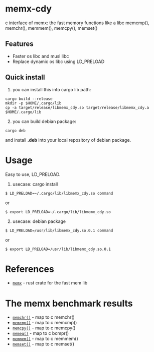 # memx-cdy
c interface of memx: the fast memory functions like a libc memcmp(), memchr(), memmem(), memcpy(), memset()

## Features

* Faster os libc and musl libc
* Replace dynamic os libc using LD_PRELOAD

## Quick install

1. you can install this into cargo lib path:

```text
cargo build --release
mkdir -p $HOME/.cargo/lib
cp -a target/release/libmemx_cdy.so target/release/libmemx_cdy.a $HOME/.cargo/lib
```

2. you can build debian package:

```text
cargo deb
```

and install **.deb** into your local repository of debian package.

# Usage
Easy to use, LD_PRELOAD.

1. usecase: cargo install
```text
$ LD_PRELOAD=~/.cargo/lib/libmemx_cdy.so command
```

or

```text
$ export LD_PRELOAD=~/.cargo/lib/libmemx_cdy.so
```

2. usecase: debian package

```text
$ LD_PRELOAD=/usr/lib/libmemx_cdy.so.0.1 command
```

or

```text
$ export LD_PRELOAD=/usr/lib/libmemx_cdy.so.0.1
```

# References

- [`memx`](https://crates.io/crates/memx) - rust crate for the fast mem lib

# The memx benchmark results

- [`memchr()`](https://github.com/aki-akaguma/memx/blob/main/docs/README.memchr.md) - map to c memchr()
- [`memcmp()`](https://github.com/aki-akaguma/memx/blob/main/docs/README.memcmp.md) - map to c memcmp()
- [`memcpy()`](https://github.com/aki-akaguma/memx/blob/main/docs/README.memcpy.md) - map to c memcpy()
- [`memeq()`](https://github.com/aki-akaguma/memx/blob/main/docs/README.memeq.md) - map to c bcmpr()
- [`memmem()`](https://github.com/aki-akaguma/memx/blob/main/docs/README.memmem.md) - map to c memmem()
- [`memset()`](https://github.com/aki-akaguma/memx/blob/main/docs/README.memset.md) - map to c memset()
